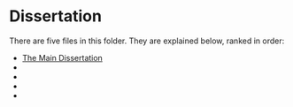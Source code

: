 # Dissertation

There are five files in this folder. They are explained below, ranked in order:

  - [The Main Dissertation](Scholarly%20Report%20(Main%20Dissertation).pdf)
  -
  -
  -
  -
